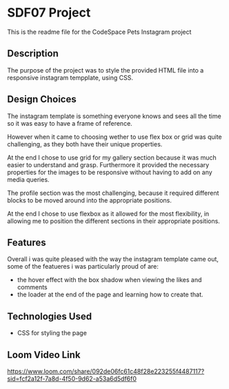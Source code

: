 # SDF07 Project

This is the readme file for the CodeSpace Pets Instagram project 

## Description

The purpose of the project was to style the provided HTML file into a responsive instagram tempplate, using CSS. 

## Design Choices 

The instagram template is something everyone knows and sees all the time so it was easy to have a frame of reference. 

However when it came to choosing wether to use flex box or grid was quite challenging, as they both have their unique properties. 

At the end I chose to use grid for my gallery section because it was much easier to understand and grasp. Furthermore it provided the necessary properties for the images to be responsive without having to add on any media queries. 

The profile section was the most challenging, because it required different blocks to be moved around into the appropriate positions. 

At the end I chose to use flexbox as it allowed for the most flexibility, in allowing me to position the different sections in their appropriate positions. 

## Features 

Overall i was quite pleased with the way the instagram template came out, some of the featueres i was particularly proud of are: 

* the hover effect with the box shadow when viewing the likes and comments  
* the loader at the end of the page and learning how to create that. 

## Technologies Used 

* CSS for styling the page 

## Loom Video Link 

https://www.loom.com/share/092de06fc61c48f28e223255f4487117?sid=fcf2a12f-7a8d-4f50-9d62-a53a6d5df6f0
